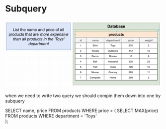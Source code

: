 # Subquery

![alt text](subquery.png "subquery")

when we need to write two query we should compin them down into one by subquery

SELECT name, price 
FROM products
WHERE price > (
SELECT MAX(price)
FROM products
WHERE department = 'Toys'  
);

